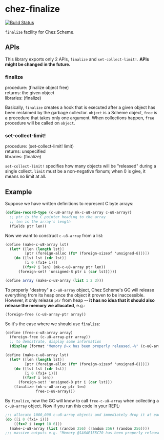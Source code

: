 # chez-finalize

[![Build Status](https://travis-ci.com/macdavid313/chez-finalize.svg?branch=master)](https://travis-ci.com/macdavid313/chez-finalize)

`finalize` facility for Chez Scheme.

## APIs

This library exports only 2 APIs, `finalize` and `set-collect-limit!`. **APIs might be changed in the future.**

### finalize

procedure: (finalize object free)\
returns: the given object\
libraries: (finalize)

Basically, `finalize` creates a hook that is executed after a given object has been reclaimed by the garbage collector. `object` is a Scheme object, `free` is a procedure that takes only one argument. When collections happen, `free` procedure will be called on `object`.

### set-collect-limit!

procedure: (set-collect-limit! limit)\
returns: unspecified\
libraries: (finalize)

`set-collect-limit!` specifies how many objects will be "released" during a single collect. `limit` must be a non-negative fixnum; when 0 is give, it means no limit at all.

## Example

Suppose we have written definitions to represent C byte arrays:

```scheme
(define-record-type (c-u8-array mk-c-u8-array c-u8-array?)
  ;; ptr is the C pointer heading to the array
  ;; len is the array's length
  (fields ptr len))
```

Now we want to construct `c-u8-array` from a list:

```scheme
(define (make-c-u8-array lst)
  (let* ([len (length lst)]
         [ptr (foreign-alloc (fx* (foreign-sizeof 'unsigned-8)))])
    (do ([lst lst (cdr lst)]
         [i 0 (fx1+ i)])
        ((fx=? i len) (mk-c-u8-array ptr len))
      (foreign-set! 'unsigned-8 ptr i (car lst)))))

(define array (make-c-u8-array (list 1 2 3)))
```

To properly "destroy" a `c-u8-array` object, Chez Scheme's GC will release everything from its heap once the object it proven to be inaccessible. However, it only release `ptr` from heap -- **it has no idea that it should also release the memory we allocated**, e.g.:

```scheme
(foreign-free (c-u8-array-ptr array))
```

So it's the case where we should use `finalize`:

```scheme
(define (free-c-u8-array array)
  (foreign-free (c-u8-array-ptr array))
  ;; to demostrate, display some information
  (display (format "Memory @~x has been properly released.~%" (c-u8-array-ptr array))))

(define (make-c-u8-array lst)
  (let* ([len (length lst)]
         [ptr (foreign-alloc (fx* (foreign-sizeof 'unsigned-8)))])
    (do ([lst lst (cdr lst)]
         [i 0 (fx1+ i)])
        ((fx=? i len))
      (foreign-set! 'unsigned-8 ptr i (car lst)))
    (finalize (mk-c-u8-array ptr len)
              free-c-u8-array)))
```

By `finalize`, now the GC will know to call `free-c-u8-array` when collecting a `c-u8-array` object. Now if you run this code in your REPL:

```scheme
;;; allocate 1000,000 c-u8-array objects and immediately drop it at each time
(do ([i 0 (fx1+ i)])
    ((fx=? i (expt 10 6)))
  (make-c-u8-array (list (random 256) (random 256) (random 256))))
;;; massive outputs e.g. "Memory @1A6AE155C70 has been properly released."
```
